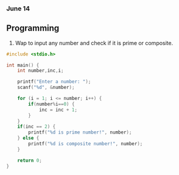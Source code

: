 ### June 14

## Programming

1. Wap to input any number and check if it is prime or composite.

```c
#include <stdio.h>

int main() {
    int number,inc,i;

    printf("Enter a number: ");
    scanf("%d", &number);

    for (i = 1; i <= number; i++) {
        if(number%i==0) {
            inc = inc + 1;
        }
    }
    if(inc == 2) {
        printf("%d is prime number!", number);
    } else {
        printf("%d is composite number!", number);
    }

    return 0;
} 
```